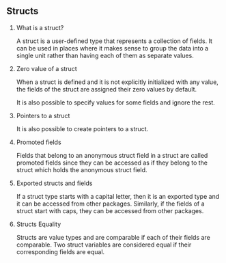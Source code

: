 ## Structs

1. What is a struct?

    A struct is a user-defined type that represents a collection of fields. It can be used in places where it makes sense to group the data into a single unit rather than having each of them as separate values.

2. Zero value of a struct

    When a struct is defined and it is not explicitly initialized with any value, the fields of the struct are assigned their zero values by default.

    It is also possible to specify values for some fields and ignore the rest.

3. Pointers to a struct

    It is also possible to create pointers to a struct.

4. Promoted fields

    Fields that belong to an anonymous struct field in a struct are called promoted fields since they can be accessed as if they belong to the struct which holds the anonymous struct field.

5. Exported structs and fields

    If a struct type starts with a capital letter, then it is an exported type and it can be accessed from other packages. Similarly, if the fields of a struct start with caps, they can be accessed from other packages.

6. Structs Equality

    Structs are value types and are comparable if each of their fields are comparable. Two struct variables are considered equal if their corresponding fields are equal.

